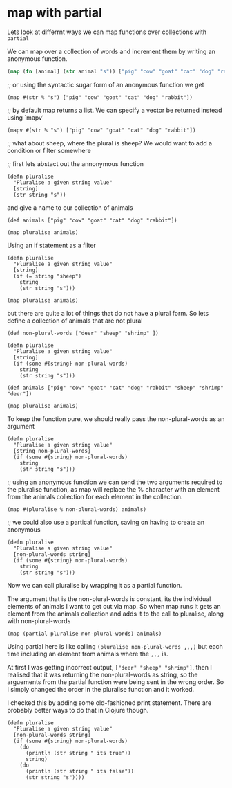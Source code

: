 # map with partial

Lets look at differrnt ways we can map functions over collections with `partial`

We can map over a collection of words and increment them by writing an anonymous function.

```clojure
(map (fn [animal] (str animal "s")) ["pig" "cow" "goat" "cat" "dog" "rabbit"])
```

;; or using the syntactic sugar form of an anonymous function we get

```
(map #(str % "s") ["pig" "cow" "goat" "cat" "dog" "rabbit"])
```

;; by default map returns a list. We can specify a vector be returned instead using `mapv'

```
(mapv #(str % "s") ["pig" "cow" "goat" "cat" "dog" "rabbit"])
```

;; what about sheep, where the plural is sheep?  We would want to add a condition or filter somewhere

;; first lets abstact out the annonymous function

```
(defn pluralise
  "Pluralise a given string value"
  [string]
  (str string "s"))
```

and give a name to our collection of animals

```
(def animals ["pig" "cow" "goat" "cat" "dog" "rabbit"])

(map pluralise animals)
```

Using an if statement as a filter

```
(defn pluralise
  "Pluralise a given string value"
  [string]
  (if (= string "sheep")
    string
    (str string "s")))

(map pluralise animals)
```

but there are quite a lot of things that do not have a plural form.  So lets define a collection of animals that are not plural

```
(def non-plural-words ["deer" "sheep" "shrimp" ])

(defn pluralise
  "Pluralise a given string value"
  [string]
  (if (some #{string} non-plural-words)
    string
    (str string "s")))

(def animals ["pig" "cow" "goat" "cat" "dog" "rabbit" "sheep" "shrimp" "deer"])

(map pluralise animals)
```

To keep the function pure, we should really pass the non-plural-words as an argument

```
(defn pluralise
  "Pluralise a given string value"
  [string non-plural-words]
  (if (some #{string} non-plural-words)
    string
    (str string "s")))
```

;; using an anonymous function we can send the two arguments required to the pluralise function, as map will replace the % character with an element from the animals collection for each element in the collection.

```
(map #(pluralise % non-plural-words) animals)
```


;; we could also use a partical function, saving on having to create an anonymous

```
(defn pluralise
  "Pluralise a given string value"
  [non-plural-words string]
  (if (some #{string} non-plural-words)
    string
    (str string "s")))
```

Now we can call pluralise by wrapping it as a partial function.

The argument that is the non-plural-words is constant, its the individual elements of animals I want to get out via map.  So when map runs it gets an element from the animals collection and adds it to the call to pluralise, along with non-plural-words

```
(map (partial pluralise non-plural-words) animals)
```

Using partial here is like calling `(pluralise non-plural-words ,,,)` but each time including an element from animals where the `,,,` is. 

At first I was getting incorrect output, `["deer" "sheep" "shrimp"]`, then I realised that it was returning the non-plural-words as string, so the arguements from the partial function were being sent in the wrong order.  So I simply changed the order in the pluralise function and it worked.

I checked this by adding some old-fashioned print statement.  There are probably better ways to do that in Clojure though.

```
(defn pluralise
  "Pluralise a given string value"
  [non-plural-words string]
  (if (some #{string} non-plural-words)
    (do
      (println (str string " its true"))
      string)
    (do
      (println (str string " its false"))
      (str string "s"))))
```
